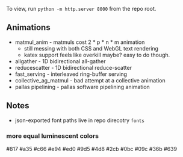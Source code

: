 To view, run `python -m http.server 8000` from the repo root.

## Animations

 - matmul_anim - matmuls cost 2 * p * n * m animation
    - still messing with both CSS and WebGL text rendering
    - katex support feels like overkill maybe?  easy to do though.
 - allgather - 1D bidirectional all-gather
 - reducescatter - 1D bidirectional reduce-scatter
 - fast_serving - interleaved ring-buffer serving
 - collective_ag_matmul - bad attempt at a collective animation
 - pallas pipelining - pallas software pipelining animation

## Notes

- json-exported font paths live in repo direcotry `fonts`

### more equal luminescent colors
#817 #a35 #c66 #e94 #ed0 #9d5 #4d8 #2cb #0bc #09c #36b #639
